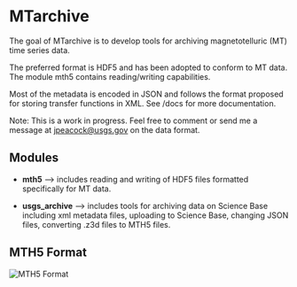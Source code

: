 # MTarchive

The goal of MTarchive is to develop tools for archiving magnetotelluric (MT) time series data.  

The preferred format is HDF5 and has been adopted to conform to MT data.  The module mth5 contains reading/writing capabilities.  

Most of the metadata is encoded in JSON and follows the format proposed for storing transfer functions in XML.  See /docs for more documentation.  

Note: This is a work in progress.  Feel free to comment or send me a message at jpeacock@usgs.gov on the data format.

## Modules

* **mth5** --> includes reading and writing of HDF5 files formatted specifically for MT data.

* **usgs_archive** --> includes tools for archiving data on Science Base including xml metadata files, uploading to Science Base, changing JSON files, converting .z3d files to MTH5 files.
  
## MTH5 Format
![MTH5 Format](https://github.com/kujaku11/MTarchive/blob/master/docs/mth5_flowchart.png)

